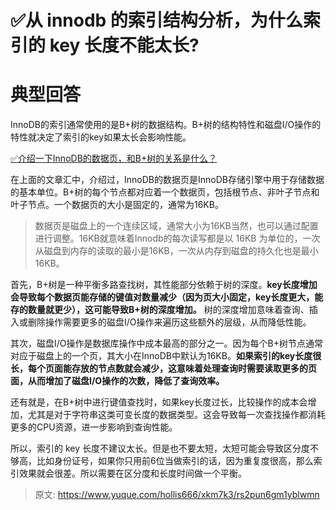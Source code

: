 # ✅从 innodb 的索引结构分析，为什么索引的 key 长度不能太长?

# 典型回答


InnoDB的索引通常使用的是B+树的数据结构。B+树的结构特性和磁盘I/O操作的特性就决定了索引的key如果太长会影响性能。



[✅介绍一下InnoDB的数据页，和B+树的关系是什么？](https://www.yuque.com/hollis666/xkm7k3/vebvlntlc6rnvuu0)



在上面的文章汇中，介绍过，InnoDB的数据页是InnoDB存储引擎中用于存储数据的基本单位。B+树的每个节点都对应着一个数据页，包括根节点、非叶子节点和叶子节点。一个数据页的大小是固定的，通常为16KB。



>数据页是磁盘上的一个连续区域，通常大小为16KB当然，也可以通过配置进行调整。16KB就意味着Innodb的每次读写都是以 16KB 为单位的，一次从磁盘到内存的读取的最小是16KB，一次从内存到磁盘的持久化也是最小16KB。



首先，B+树是一种平衡多路查找树，其性能部分依赖于树的深度。**key长度增加会导致每个数据页能存储的键值对数量减少（因为页大小固定，key长度更大，能存的数量就更少），这可能导致B+树的深度增加。** 树的深度增加意味着查询、插入或删除操作需要更多的磁盘I/O操作来遍历这些额外的层级，从而降低性能。





其次，磁盘I/O操作是数据库操作中成本最高的部分之一。因为每个B+树节点通常对应于磁盘上的一个页，其大小在InnoDB中默认为16KB。**如果索引的key长度很长，每个页面能存放的节点数就会减少，这意味着处理查询时需要读取更多的页面，从而增加了磁盘I/O操作的次数，降低了查询效率。**



还有就是，在B+树中进行键值查找时，如果key长度过长，比较操作的成本会增加，尤其是对于字符串这类可变长度的数据类型。这会导致每一次查找操作都消耗更多的CPU资源，进一步影响到查询性能。



所以，索引的 key 长度不建议太长。但是也不要太短，太短可能会导致区分度不够高，比如身份证号，如果你只用前6位当做索引的话，因为重复度很高，那么索引效果就会很差。所以需要在区分度和长度时间做一个平衡。



> 原文: <https://www.yuque.com/hollis666/xkm7k3/rs2pun6gm1yblwmn>